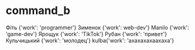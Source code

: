 # command_b

Фіть {'work': 'programmer'}
Зименок {'work': web-dev'}
Manilo {'work': 'game-dev'}
Ярощук {'work': 'TikTok'}
Рубан {'work': 'привет'}
Кульчицький {'work': 'молодец'}
kulba{'work': 'ахахахахаахаха'}